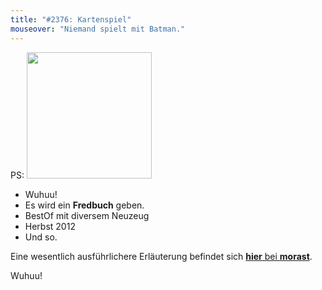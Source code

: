 ```yaml
---
title: "#2376: Kartenspiel"
mouseover: "Niemand spielt mit Batman."
---
```


PS: 
<img alt="" src="http://www.fonflatter.de/bilder/fredbuch_200.png" class="alignnone" width="200" height="202" />
- Wuhuu!
- Es wird ein <strong>Fredbuch</strong> geben.
- BestOf mit diversem Neuzeug
- Herbst 2012
- Und so.

Eine wesentlich ausführlichere Erläuterung befindet sich <a href="http://www.morast.eu/2012/03/21/das-fredbuch-kommt/"><strong>hier</strong> bei <strong>morast</strong></a>.

Wuhuu!

